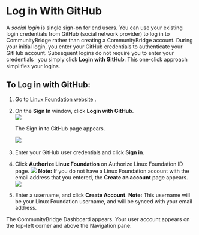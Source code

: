 # Log in With GitHub

A _social login_ is single sign-on for end users. You can use your existing login credentials from GitHub \(social network provider\) to log in to CommunityBridge rather than creating a CommunityBridge account. During your initial login, you enter your GitHub credentials to authenticate your GitHub account. Subsequent logins do not require you to enter your credentials⏤you simply click **Login with GitHub**. This one-click approach simplifies your logins.

## To Log in with GitHub: <a id="to-log-in-with-github"></a>

1. Go to [Linux Foundation website](https://lfx.platform.linuxfoundation.org/) .
2. On the **Sign In** window, click **Login with GitHub**.  
    ![](https://firebasestorage.googleapis.com/v0/b/gitbook-28427.appspot.com/o/assets%2F-LuGl2w4LzPpYJ8jx5ae%2F-M4N5Ixsz6n_niWmmhI0%2F-M4NBLJknocVK34ljUgX%2Flogin%20with%20github.png?alt=media&token=fe3218bc-cc79-443d-9326-9f4edd538bd9)

   The Sign in to GitHub page appears.

   ​![](https://firebasestorage.googleapis.com/v0/b/gitbook-28427.appspot.com/o/assets%2F-LuGl2w4LzPpYJ8jx5ae%2F-M4N5Ixsz6n_niWmmhI0%2F-M4NBPV7ZFbtuDMXmq76%2Fsign%20in%20to%20github.png?alt=media&token=1b4855b1-66c9-412b-b0bb-5d05bed3f732)

3. Enter your GitHub user credentials and click **Sign in**.
4. Click **Authorize Linux Foundation** on Authorize Linux Foundation ID page. ![](https://firebasestorage.googleapis.com/v0/b/gitbook-28427.appspot.com/o/assets%2F-LuGl2w4LzPpYJ8jx5ae%2F-M4N5Ixsz6n_niWmmhI0%2F-M4NDI5sPEjI9_9-pL8B%2Fgithub%20authorization.png?alt=media&token=11155e3b-7cb5-4b60-9da2-d4c8f7b9b812)  **Note:** If you do not have a Linux Foundation account with the email address that you entered, the **Create an account** page appears.  ![](https://firebasestorage.googleapis.com/v0/b/gitbook-28427.appspot.com/o/assets%2F-LuGl2w4LzPpYJ8jx5ae%2F-M4N5Ixsz6n_niWmmhI0%2F-M4NACUStDcTiRGz08oD%2Fcreate%20an%20account%20username.png?alt=media&token=d5eaf448-1cc1-4c9e-a00f-0e56f41ff3d8)
5. Enter a username, and click **Create Account**. **Note:** This username will be your Linux Foundation username, and will be synced with your email address.

The CommunityBridge Dashboard appears. Your user account appears on the top-left corner and above the Navigation pane:



